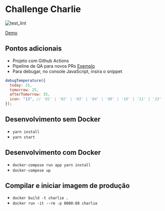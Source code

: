 # Challenge Charlie

![test_lint](https://github.com/leobastiani/challenge-charlie/actions/workflows/test_lint.yml/badge.svg)

[Demo](https://leobastiani.github.io/challenge-charlie/)

## Pontos adicionais

- Projeto com Github Actions
- Pipeline de QA para novos PRs [Exemplo](https://github.com/leobastiani/challenge-charlie/pull/3)
- Para debugar, no console JavaScript, insira o snippet

```js
debugTemperature({
  today: 15,
  tomorrow: 25,
  afterTomorrow: 35,
  icon: "13", // '01' | '02' | '03' | '04' | '09' | '10' | '11' | '13' | '50'
});
```

## Desenvolvimento sem Docker

- `yarn install`
- `yarn start`

## Desenvolvimento com Docker

- `docker-compose run app yarn install`
- `docker-compose up`

## Compilar e iniciar imagem de produção

- `docker build -t charlie .`
- `docker run -it --rm -p 8080:80 charlie`
